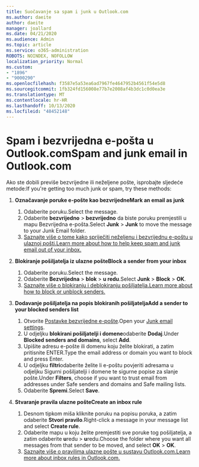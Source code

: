 ```yaml
---
title: Suočavanje sa spam i junk u Outlook.com
ms.author: daeite
author: daeite
manager: joallard
ms.date: 04/21/2020
ms.audience: Admin
ms.topic: article
ms.service: o365-administration
ROBOTS: NOINDEX, NOFOLLOW
localization_priority: Normal
ms.custom:
- "1896"
- "9000290"
ms.openlocfilehash: f3587e5a53ea6ad7967fe4647952b4561f54e5d8
ms.sourcegitcommit: 1fb324fd156008e77b7e2008af4b3dc1c0d0ea3e
ms.translationtype: MT
ms.contentlocale: hr-HR
ms.lasthandoff: 10/13/2020
ms.locfileid: "48452148"
---
```

# <a name="spam-and-junk-email-in-outlookcom"></a><span data-ttu-id="c811c-102">Spam i bezvrijedna e-pošta u Outlook.com</span><span class="sxs-lookup"><span data-stu-id="c811c-102">Spam and junk email in Outlook.com</span></span>

<span data-ttu-id="c811c-103">Ako ste dobili previše bezvrijedne ili neželjene pošte, isprobajte sljedeće metode:</span><span class="sxs-lookup"><span data-stu-id="c811c-103">If you're getting too much junk or spam, try these methods:</span></span>

1. <span data-ttu-id="c811c-104">**Označavanje poruke e-pošte kao bezvrijedne**</span><span class="sxs-lookup"><span data-stu-id="c811c-104">**Mark an email as junk**</span></span>
    1. <span data-ttu-id="c811c-105">Odaberite poruku.</span><span class="sxs-lookup"><span data-stu-id="c811c-105">Select the message.</span></span>
    1. <span data-ttu-id="c811c-106">Odaberite **bezvrijedno**  >  **bezvrijedno** da biste poruku premjestili u mapu Bezvrijedna e-pošta.</span><span class="sxs-lookup"><span data-stu-id="c811c-106">Select **Junk** > **Junk** to move the message to your Junk Email folder.</span></span>
    1. [<span data-ttu-id="c811c-107">Saznajte više o tome kako spriječiti neželjenu i bezvrijednu e-poštu u ulaznoj pošti.</span><span class="sxs-lookup"><span data-stu-id="c811c-107">Learn more about how to help keep spam and junk email out of your inbox.</span></span>](https://support.office.com/article/a3ece97b-82f8-4a5e-9ac3-e92fa6427ae4?wt.mc_id=Office_Outlook_com_Alchemy)

1. <span data-ttu-id="c811c-108">**Blokiranje pošiljatelja iz ulazne pošte**</span><span class="sxs-lookup"><span data-stu-id="c811c-108">**Block a sender from your inbox**</span></span>
    1. <span data-ttu-id="c811c-109">Odaberite poruku.</span><span class="sxs-lookup"><span data-stu-id="c811c-109">Select the message.</span></span>
    1. <span data-ttu-id="c811c-110">Odaberite **Bezvrijedna**  >  **blok**  >  **u redu**.</span><span class="sxs-lookup"><span data-stu-id="c811c-110">Select **Junk** > **Block** > **OK**.</span></span>
    1. [<span data-ttu-id="c811c-111">Saznajte više o blokiranju i deblokiranju pošiljatelja.</span><span class="sxs-lookup"><span data-stu-id="c811c-111">Learn more about how to block or unblock senders.</span></span>](https://support.office.com/article/afba1c94-77bb-4f50-8b85-057cf52f4d5e?wt.mc_id=Office_Outlook_com_Alchemy)

1. <span data-ttu-id="c811c-112">**Dodavanje pošiljatelja na popis blokiranih pošiljatelja**</span><span class="sxs-lookup"><span data-stu-id="c811c-112">**Add a sender to your blocked senders list**</span></span>
    1. <span data-ttu-id="c811c-113">Otvorite [Postavke bezvrijedne e-pošte](https://outlook.live.com/mail/options/mail/junkEmail/blockedSendersAndDomainsV2).</span><span class="sxs-lookup"><span data-stu-id="c811c-113">Open your [Junk email settings](https://outlook.live.com/mail/options/mail/junkEmail/blockedSendersAndDomainsV2).</span></span>
    1. <span data-ttu-id="c811c-114">U odjeljku **blokirani pošiljatelji i domene**odaberite **Dodaj**.</span><span class="sxs-lookup"><span data-stu-id="c811c-114">Under **Blocked senders and domains**, select **Add**.</span></span>
    1. <span data-ttu-id="c811c-115">Upišite adresu e-pošte ili domenu koju želite blokirati, a zatim pritisnite ENTER.</span><span class="sxs-lookup"><span data-stu-id="c811c-115">Type the email address or domain you want to block and press Enter.</span></span>
    1. <span data-ttu-id="c811c-116">U odjeljku **filtri**odaberite želite li e-poštu povjeriti adresama u odjeljku Sigurni pošiljatelji i domene te sigurne popise za slanje pošte.</span><span class="sxs-lookup"><span data-stu-id="c811c-116">Under **Filters**, choose if you want to trust email from addresses under Safe senders and domains and Safe mailing lists.</span></span>
    1. <span data-ttu-id="c811c-117">Odaberite **Spremi**.</span><span class="sxs-lookup"><span data-stu-id="c811c-117">Select **Save**.</span></span>

1. <span data-ttu-id="c811c-118">**Stvaranje pravila ulazne pošte**</span><span class="sxs-lookup"><span data-stu-id="c811c-118">**Create an inbox rule**</span></span>
    1. <span data-ttu-id="c811c-119">Desnom tipkom miša kliknite poruku na popisu poruka, a zatim odaberite **Stvori pravilo**.</span><span class="sxs-lookup"><span data-stu-id="c811c-119">Right-click a message in your message list and select **Create rule**.</span></span>
    1. <span data-ttu-id="c811c-120">Odaberite mapu u koju želite premjestiti sve poruke tog pošiljatelja, a zatim odaberite **u**redu  >  **u**redu.</span><span class="sxs-lookup"><span data-stu-id="c811c-120">Choose the folder where you want all messages from that sender to be moved, and select **OK** > **OK**.</span></span>
    1. [<span data-ttu-id="c811c-121">Saznajte više o pravilima ulazne pošte u sustavu Outlook.com.</span><span class="sxs-lookup"><span data-stu-id="c811c-121">Learn more about inbox rules in Outlook.com.</span></span>](https://support.office.com/article/4b094371-a5d7-49bd-8b1b-4e4896a7cc5d?wt.mc_id=Office_Outlook_com_Alchemy)
